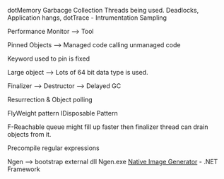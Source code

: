dotMemory
Garbacge Collection
Threads being used. Deadlocks, Application hangs,
dotTrace - Intrumentation
Sampling 

Performance Monitor --> Tool

Pinned Objects --> Managed code calling unmanaged code

Keyword used to pin is fixed

Large object  --> Lots of 64 bit data type is used.

Finalizer --> Destructor --> Delayed GC


Resurrection & Object polling

FlyWeight pattern
IDisposable Pattern

F-Reachable queue might fill up faster then finalizer thread can drain objects from it.

Precompile regular expressions

Ngen --> bootstrap external dll Ngen.exe [Native Image Generator](https://docs.microsoft.com/en-us/dotnet/framework/tools/ngen-exe-native-image-generator) - .NET Framework

